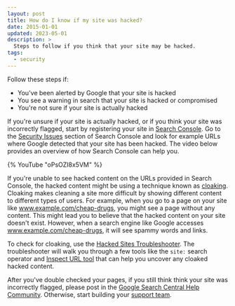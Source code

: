 ```yaml
---
layout: post
title: How do I know if my site was hacked?
date: 2015-01-01
updated: 2023-05-01
description: >
  Steps to follow if you think that your site may be hacked.
tags:
  - security
---
```


Follow these steps if:

*   You've been alerted by Google that your site is hacked
*   You see a warning in search that your site is hacked or compromised
*   You're not sure if your site is actually hacked

If you're unsure if your site is actually hacked, or if you think your site
was incorrectly flagged, start by registering your site in
[Search Console](http://search.google.com/search-console/). Go to the
[Security Issues](https://search.google.com/search-console/security-issues)
section of Search Console and look for example URLs where Google detected
that your site has been hacked. The video below provides an overview of how Search Console can help you.

{% YouTube "oPsOZI8x5VM" %}

If you're unable to see hacked content on the URLs provided in Search Console,
the hacked content might be using a technique known as
[cloaking](https://developers.google.com/search/docs/essentials/spam-policies#cloaking). Cloaking makes
cleaning a site more difficult by showing different content to different
types of users. For example, when you go to a page on your site like
www.example.com/cheap-drugs, you might see a page without any content.
This might lead you to believe that the hacked content on your site
doesn't exist. However, when a search engine like Google accesses
www.example.com/cheap-drugs, it will see spammy words and links.

To check for cloaking, use the
[Hacked Sites Troubleshooter](/fixing-the-cloaked-keywords-hack/).
The troubleshooter will walk you through a few tools like the `site:`
search operator and
[Inspect URL tool](https://support.google.com/webmasters/answer/9012289)
that can help you uncover any cloaked hacked content.

After you've double checked your pages, if you still think think your site
was incorrectly flagged, please post in the
[Google Search Central Help Community](https://support.google.com/webmasters/community).
Otherwise, start building your [support team](/build-a-support-team/).

